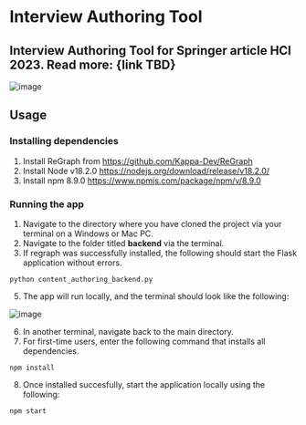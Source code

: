 # Interview Authoring Tool
## Interview Authoring Tool for Springer article HCI 2023. Read more: {link TBD} 

![image](https://user-images.githubusercontent.com/16523534/222416147-54c273ed-aaed-43aa-863b-b119b3fcea07.png)

## Usage 

### Installing dependencies 

1. Install ReGraph from https://github.com/Kappa-Dev/ReGraph
2. Install Node v18.2.0 https://nodejs.org/download/release/v18.2.0/
3. Install npm 8.9.0 https://www.npmjs.com/package/npm/v/8.9.0

### Running the app

1. Navigate to the directory where you have cloned the project via your terminal on a Windows or Mac PC.
3. Navigate to the folder titled <b>backend</b> via the terminal.
4. If regraph was successfully installed, the following should start the Flask application without errors.

```
python content_authoring_backend.py
```

5. The app will run locally, and the terminal should look like the following: 

![image](https://user-images.githubusercontent.com/16523534/222415570-b26fbd62-9a5b-47bb-921a-962dff312871.png)

6. In another terminal, navigate back to the main directory.
7. For first-time users, enter the following command that installs all dependencies.

```
npm install
```
8. Once installed succesfully, start the application locally using the following: 

```
npm start

```

